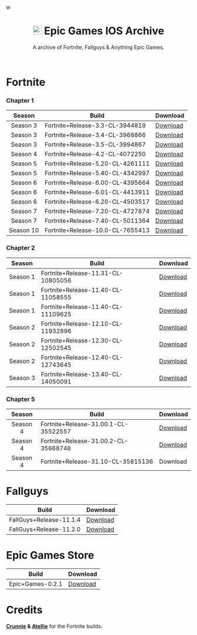 w
<div align=center>

# <img src="https://i.imgur.com/kUmoSIz.png" alt="Epic Games Logo" width="24" height="24"> Epic Games IOS Archive
A archive of Fortnite, Fallguys & Anything Epic Games.

</div>
<br>

# Fortnite

### Chapter 1

| Season | Build | Download | 
| :---: | ----------- | ----------- | 
| Season 3 | Fortnite+Release-3.3-CL-3944819 | [Download](https://github.com/bozoteko/EpicGames-IOS-Archive/releases/download/Chapter1Builds/Fortnite+Release-3.3-CL-3944819.ipa) |
| Season 3 | Fortnite+Release-3.4-CL-3968866 | [Download](https://github.com/bozoteko/EpicGames-IOS-Archive/releases/download/Chapter1Builds/Fortnite+Release-3.4-CL-3968866.ipa) |
| Season 3 | Fortnite+Release-3.5-CL-3994867 | [Download](https://github.com/bozoteko/EpicGames-IOS-Archive/releases/download/Chapter1Builds/Fortnite+Release-3.5-CL-3994867.ipa) |
| Season 4 | Fortnite+Release-4.2-CL-4072250 | [Download](https://github.com/bozoteko/EpicGames-IOS-Archive/releases/download/release/Fortnite+Release-4.2-CL-4072250.ipa) |
| Season 5 | Fortnite+Release-5.20-CL-4261111 | [Download](https://github.com/bozoteko/EpicGames-IOS-Archive/releases/download/release/Fortnite+Release-5.20-CL-4261111.ipa) |
| Season 5 | Fortnite+Release-5.40-CL-4342997 | [Download](https://github.com/bozoteko/EpicGames-IOS-Archive/releases/download/release/Fortnite+Release-5.40-CL-4342997.ipa) |
| Season 6 | Fortnite+Release-6.00-CL-4395664 | [Download](https://github.com/bozoteko/EpicGames-IOS-Archive/releases/download/release/Fortnite+Release-6.00-CL-4395664.ipa) |
| Season 6 | Fortnite+Release-6.01-CL-4413911 | [Download](https://github.com/bozoteko/EpicGames-IOS-Archive/releases/download/release/Fortnite+Release-6.01-CL-4413911.ipa) |
| Season 6 | Fortnite+Release-6.20-CL-4503517 | [Download](https://github.com/bozoteko/EpicGames-IOS-Archive/releases/download/release/Fortnite+Release-6.20-CL-4503517.ipa) |
| Season 7 | Fortnite+Release-7.20-CL-4727874 | [Download](https://github.com/bozoteko/EpicGames-IOS-Archive/releases/download/release/Fortnite+Release-7.20-CL-4727874.ipa) |
| Season 7 | Fortnite+Release-7.40-CL-5011364 | [Download](https://github.com/bozoteko/EpicGames-IOS-Archive/releases/download/release/Fortnite+Release-7.40-CL-5011364.ipa) |
| Season 10 | Fortnite+Release-10.0-CL-7655413 | [Download](https://github.com/bozoteko/EpicGames-IOS-Archive/releases/download/release/Fortnite+Release-10.0-CL-7655413.ipa) |

### Chapter 2

| Season | Build | Download |
| :---: | ----------- | ----------- | 
| Season 1 | Fortnite+Release-11.31-CL-10805056 | [Download](https://github.com/bozoteko/EpicGames-IOS-Archive/releases/download/ipa/Fortnite+Release-11.31-CL-10805056.ipa) |
| Season 1 | Fortnite+Release-11.40-CL-11058555 | [Download](https://github.com/bozoteko/EpicGames-IOS-Archive/releases/download/ipa/Fortnite+Release-11.40-CL-11058555.ipa) |
| Season 1 | Fortnite+Release-11.40-CL-11109625 | [Download](https://github.com/bozoteko/EpicGames-IOS-Archive/releases/download/ipa/Fortnite+Release-11.40-CL-11109625.ipa) |
| Season 2 | Fortnite+Release-12.10-CL-11932896 | [Download](https://github.com/bozoteko/EpicGames-IOS-Archive/releases/download/ipa/Fortnite+Release-12.10-CL-11932896.ipa) |
| Season 2 | Fortnite+Release-12.30-CL-12502545 | [Download](https://github.com/bozoteko/EpicGames-IOS-Archive/releases/download/NewBuilds/Fortnite+Release-12.30-CL-12502545.ipa) |
| Season 2 | Fortnite+Release-12.40-CL-12743645 | [Download](https://github.com/bozoteko/EpicGames-IOS-Archive/releases/download/NewBuilds/Fortnite+Release-12.40-CL-12743645.ipa) |
| Season 3 | Fortnite+Release-13.40-CL-14050091 | [Download](https://github.com/bozoteko/EpicGames-IOS-Archive/releases/download/NewBuilds/Fortnite+Release-13.40-CL-14050091.ipa) |

### Chapter 5

| Season | Build | Download |
| :---: | ----------- | ----------- | 
| Season 4 | Fortnite+Release-31.00.1-CL-35522557 | [Download](https://github.com/bozoteko/EpicGames-IOS-Archive/releases/download/NewBuilds/Fortnite+Release-31.00.1-CL-35522557.ipa) |
| Season 4 | Fortnite+Release-31.00.2-CL-35668748 | [Download](https://github.com/bozoteko/EpicGames-IOS-Archive/releases/download/NewBuilds/Fortnite+Release-31.00.2-CL-35668748.ipa) |
| Season 4 | Fortnite+Release-31.10-CL-35815136 | Download |

# Fallguys

| Build | Download |
| :---: | ----------- | 
| FallGuys+Release-11.1.4 | [Download](https://github.com/bozoteko/EpicGames-IOS-Archive/releases/download/EGFG/FallGuys+Release-11.1.4.ipa) |
| FallGuys+Release-11.2.0 | [Download](https://github.com/bozoteko/EpicGames-IOS-Archive/releases/download/Releases/Fall.Guys-11.2.0.ipa) |

# Epic Games Store
| Build | Download |
| :---: | ----------- | 
| Epic+Games-0.2.1 | [Download](https://github.com/bozoteko/EpicGames-IOS-Archive/releases/download/EGFG/Epic+Games-0.2.1.ipa) |

# Credits
**[Crunnie](https://github.com/Crunnie) & [Atellie](https://github.com/atellies/EpicGamesStoreIPA)** for the Fortnite builds.
